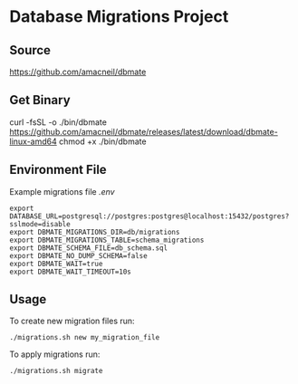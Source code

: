 # Database Migrations Project

## Source
https://github.com/amacneil/dbmate

## Get Binary
curl -fsSL -o ./bin/dbmate https://github.com/amacneil/dbmate/releases/latest/download/dbmate-linux-amd64
chmod +x ./bin/dbmate

## Environment File
Example migrations file *.env*

```
export DATABASE_URL=postgresql://postgres:postgres@localhost:15432/postgres?sslmode=disable
export DBMATE_MIGRATIONS_DIR=db/migrations
export DBMATE_MIGRATIONS_TABLE=schema_migrations
export DBMATE_SCHEMA_FILE=db_schema.sql
export DBMATE_NO_DUMP_SCHEMA=false
export DBMATE_WAIT=true
export DBMATE_WAIT_TIMEOUT=10s
```

## Usage

To create new migration files run:

```
./migrations.sh new my_migration_file
```

To apply migrations run:

```
./migrations.sh migrate
```